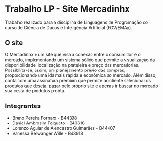 # Trabalho LP - Site Mercadinhx

Trabalho realizado para a disciplina de Linguagens de Programação do curso de Ciência de Dados e Inteligência Artificial (FGV/EMAp).

## O site

O Mercadinhx é um site que visa a conexão entre o consumidor e o mercado, implementando um sistema sólido que permite a visualização da disponibilidade, localização na prateleira e preço das mercadorias. Possibilita-se, assim, um planejamento prévio das compras, proporcionando uma ida mais rápida e econômica ao mercado.
Além disso, conta com uma assinatura premium que permite ao cliente selecionar os produtos que deseja, pagar pelo próprio site e apenas ir buscar no mercado sua cesta de produtos pronta.

## Integrantes
- Bruno Pereira Fornaro  - B44398
- Daniel Ambrosim Falqueto - B43618
- Lorenzo Aguiar de Alencastro Guimarães - B44407
- Vanessa Berwanger Wille - B43918

